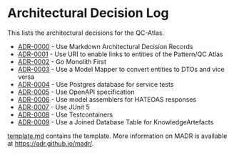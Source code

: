 # Architectural Decision Log

This lists the architectural decisions for the QC-Atlas.

<!-- adrlog -->

- [ADR-0000](0000-use-architectural-decision-records.md) - Use Markdown Architectural Decision Records
- [ADR-0001](0001-use-URI-for-entities.md) - Use URI to enable links to entities of the Pattern/QC Atlas
- [ADR-0002](0002-monorepo.md) - Go Monolith First
- [ADR-0003](0003-model-mapper.md) - Use a Model Mapper to convert entities to DTOs and vice versa
- [ADR-0004](0004-postgres-for-service-tests.md) - Use Postgres database for service tests
- [ADR-0005](0005-use-OpenAPI.md) - Use OpenAPI specification
- [ADR-0006](0006-model-assemblers.md) - Use model assemblers for HATEOAS responses
- [ADR-0007](0007-junit-for-testing.md) - Use JUnit 5
- [ADR-0008](0008-testcontainers.md) - Use Testcontainers
- [ADR-0009](0009-joined-table-for-knowledge-artifact.md) - Use a Joined Database Table for KnowledgeArtefacts
<!-- adrlogstop -->

[template.md](template.md) contains the template.
More information on MADR is available at <https://adr.github.io/madr/>.
